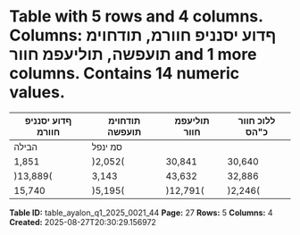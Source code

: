 # Table with 5 rows and 4 columns. Columns: ףדוע יסנניפ חוורמ, תודחוימ תועפשה, תוליעפמ חוור and 1 more columns. Contains 14 numeric values.

| ףדוע יסנניפ חוורמ | תודחוימ תועפשה | תוליעפמ חוור | ללוכ חוור כ"הס |
|---|---|---|---|
| הבילה | סמ ינפל |  |  |
| 1,851 | )2,052( | 30,841 | 30,640 | 1-6/2025 |
| )13,889( | 3,143 | 43,632 | 32,886 | 1-6/2024 |
| 15,740 | )5,195( | )12,791( | )2,246( | יוניש |

**Table ID:** table_ayalon_q1_2025_0021_44
**Page:** 27
**Rows:** 5
**Columns:** 4
**Created:** 2025-08-27T20:30:29.156972
